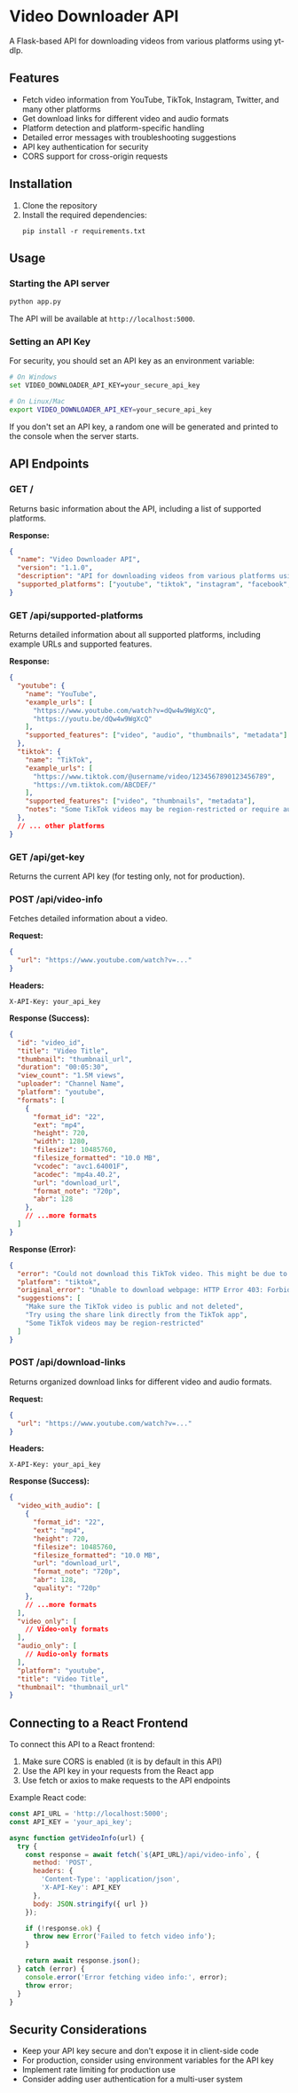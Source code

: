 # Video Downloader API

A Flask-based API for downloading videos from various platforms using yt-dlp.

## Features

- Fetch video information from YouTube, TikTok, Instagram, Twitter, and many other platforms
- Get download links for different video and audio formats
- Platform detection and platform-specific handling
- Detailed error messages with troubleshooting suggestions
- API key authentication for security
- CORS support for cross-origin requests

## Installation

1. Clone the repository
2. Install the required dependencies:
   ```
   pip install -r requirements.txt
   ```

## Usage

### Starting the API server

```bash
python app.py
```

The API will be available at `http://localhost:5000`.

### Setting an API Key

For security, you should set an API key as an environment variable:

```bash
# On Windows
set VIDEO_DOWNLOADER_API_KEY=your_secure_api_key

# On Linux/Mac
export VIDEO_DOWNLOADER_API_KEY=your_secure_api_key
```

If you don't set an API key, a random one will be generated and printed to the console when the server starts.

## API Endpoints

### GET /

Returns basic information about the API, including a list of supported platforms.

**Response:**
```json
{
  "name": "Video Downloader API",
  "version": "1.1.0",
  "description": "API for downloading videos from various platforms using yt-dlp",
  "supported_platforms": ["youtube", "tiktok", "instagram", "facebook", "twitter", "vimeo", "reddit", "dailymotion", "twitch", "soundcloud"]
}
```

### GET /api/supported-platforms

Returns detailed information about all supported platforms, including example URLs and supported features.

**Response:**
```json
{
  "youtube": {
    "name": "YouTube",
    "example_urls": [
      "https://www.youtube.com/watch?v=dQw4w9WgXcQ",
      "https://youtu.be/dQw4w9WgXcQ"
    ],
    "supported_features": ["video", "audio", "thumbnails", "metadata"]
  },
  "tiktok": {
    "name": "TikTok",
    "example_urls": [
      "https://www.tiktok.com/@username/video/1234567890123456789",
      "https://vm.tiktok.com/ABCDEF/"
    ],
    "supported_features": ["video", "thumbnails", "metadata"],
    "notes": "Some TikTok videos may be region-restricted or require authentication"
  },
  // ... other platforms
}
```

### GET /api/get-key

Returns the current API key (for testing only, not for production).

### POST /api/video-info

Fetches detailed information about a video.

**Request:**
```json
{
  "url": "https://www.youtube.com/watch?v=..."
}
```

**Headers:**
```
X-API-Key: your_api_key
```

**Response (Success):**
```json
{
  "id": "video_id",
  "title": "Video Title",
  "thumbnail": "thumbnail_url",
  "duration": "00:05:30",
  "view_count": "1.5M views",
  "uploader": "Channel Name",
  "platform": "youtube",
  "formats": [
    {
      "format_id": "22",
      "ext": "mp4",
      "height": 720,
      "width": 1280,
      "filesize": 10485760,
      "filesize_formatted": "10.0 MB",
      "vcodec": "avc1.64001F",
      "acodec": "mp4a.40.2",
      "url": "download_url",
      "format_note": "720p",
      "abr": 128
    },
    // ...more formats
  ]
}
```

**Response (Error):**
```json
{
  "error": "Could not download this TikTok video. This might be due to TikTok's restrictions or the video being private.",
  "platform": "tiktok",
  "original_error": "Unable to download webpage: HTTP Error 403: Forbidden",
  "suggestions": [
    "Make sure the TikTok video is public and not deleted",
    "Try using the share link directly from the TikTok app",
    "Some TikTok videos may be region-restricted"
  ]
}
```

### POST /api/download-links

Returns organized download links for different video and audio formats.

**Request:**
```json
{
  "url": "https://www.youtube.com/watch?v=..."
}
```

**Headers:**
```
X-API-Key: your_api_key
```

**Response (Success):**
```json
{
  "video_with_audio": [
    {
      "format_id": "22",
      "ext": "mp4",
      "height": 720,
      "filesize": 10485760,
      "filesize_formatted": "10.0 MB",
      "url": "download_url",
      "format_note": "720p",
      "abr": 128,
      "quality": "720p"
    },
    // ...more formats
  ],
  "video_only": [
    // Video-only formats
  ],
  "audio_only": [
    // Audio-only formats
  ],
  "platform": "youtube",
  "title": "Video Title",
  "thumbnail": "thumbnail_url"
}
```

## Connecting to a React Frontend

To connect this API to a React frontend:

1. Make sure CORS is enabled (it is by default in this API)
2. Use the API key in your requests from the React app
3. Use fetch or axios to make requests to the API endpoints

Example React code:

```javascript
const API_URL = 'http://localhost:5000';
const API_KEY = 'your_api_key';

async function getVideoInfo(url) {
  try {
    const response = await fetch(`${API_URL}/api/video-info`, {
      method: 'POST',
      headers: {
        'Content-Type': 'application/json',
        'X-API-Key': API_KEY
      },
      body: JSON.stringify({ url })
    });

    if (!response.ok) {
      throw new Error('Failed to fetch video info');
    }

    return await response.json();
  } catch (error) {
    console.error('Error fetching video info:', error);
    throw error;
  }
}
```

## Security Considerations

- Keep your API key secure and don't expose it in client-side code
- For production, consider using environment variables for the API key
- Implement rate limiting for production use
- Consider adding user authentication for a multi-user system
